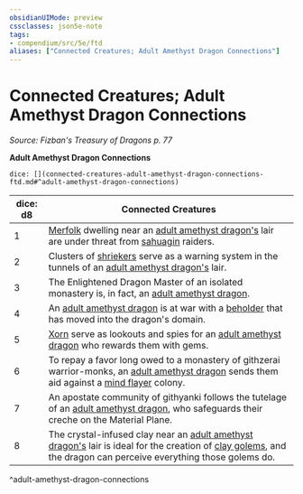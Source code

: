 ```yaml
---
obsidianUIMode: preview
cssclasses: json5e-note
tags:
- compendium/src/5e/ftd
aliases: ["Connected Creatures; Adult Amethyst Dragon Connections"]
---
```

# Connected Creatures; Adult Amethyst Dragon Connections
*Source: Fizban's Treasury of Dragons p. 77* 

**Adult Amethyst Dragon Connections**

`dice: [](connected-creatures-adult-amethyst-dragon-connections-ftd.md#^adult-amethyst-dragon-connections)`

| dice: d8 | Connected Creatures |
|----------|---------------------|
| 1 | [Merfolk](Mechanics/bestiary/humanoid/merfolk.md) dwelling near an [adult amethyst dragon's](Mechanics/bestiary/dragon/adult-amethyst-dragon-ftd.md) lair are under threat from [sahuagin](Mechanics/bestiary/humanoid/sahuagin.md) raiders. |
| 2 | Clusters of [shriekers](Mechanics/bestiary/plant/shrieker.md) serve as a warning system in the tunnels of an [adult amethyst dragon's](Mechanics/bestiary/dragon/adult-amethyst-dragon-ftd.md) lair. |
| 3 | The Enlightened Dragon Master of an isolated monastery is, in fact, an [adult amethyst dragon](Mechanics/bestiary/dragon/adult-amethyst-dragon-ftd.md). |
| 4 | An [adult amethyst dragon](Mechanics/bestiary/dragon/adult-amethyst-dragon-ftd.md) is at war with a [beholder](Mechanics/bestiary/aberration/beholder.md) that has moved into the dragon's domain. |
| 5 | [Xorn](Mechanics/bestiary/elemental/xorn.md) serve as lookouts and spies for an [adult amethyst dragon](Mechanics/bestiary/dragon/adult-amethyst-dragon-ftd.md) who rewards them with gems. |
| 6 | To repay a favor long owed to a monastery of githzerai warrior-monks, an [adult amethyst dragon](Mechanics/bestiary/dragon/adult-amethyst-dragon-ftd.md) sends them aid against a [mind flayer](Mechanics/bestiary/aberration/mind-flayer.md) colony. |
| 7 | An apostate community of githyanki follows the tutelage of an [adult amethyst dragon](Mechanics/bestiary/dragon/adult-amethyst-dragon-ftd.md), who safeguards their creche on the Material Plane. |
| 8 | The crystal-infused clay near an [adult amethyst dragon's](Mechanics/bestiary/dragon/adult-amethyst-dragon-ftd.md) lair is ideal for the creation of [clay golems](Mechanics/bestiary/construct/clay-golem.md), and the dragon can perceive everything those golems do. |
^adult-amethyst-dragon-connections